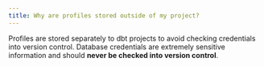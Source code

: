 ```yaml
---
title: Why are profiles stored outside of my project?
---
```


Profiles are stored separately to dbt projects to avoid checking credentials into version control. Database credentials are extremely sensitive information and should **never be checked into version control**.

